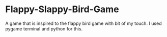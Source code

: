 # Flappy-Slappy-Bird-Game
A game that is inspired to the flappy bird game with bit of my touch.
I used pygame terminal and python for this.
